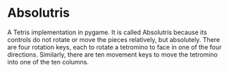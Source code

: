 # Absolutris
A Tetris implementation in pygame. It is called Absolutris because its controls do not rotate or move the pieces relatively, but absolutely. There are four rotation keys, each to rotate a tetromino to face in one of the four directions. Similarly, there are ten movement keys to move the tetromino into one of the ten columns.
